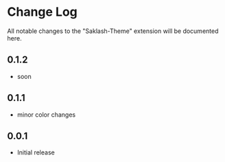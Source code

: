 # Change Log

All notable changes to the "Saklash-Theme" extension will be documented here. 

## 0.1.2

- soon

## 0.1.1

- minor color changes

## 0.0.1

- Initial release